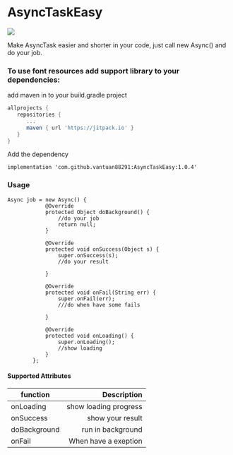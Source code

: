# AsyncTaskEasy
[![](https://jitpack.io/v/vantuan88291/AsyncTaskEasy.svg)](https://jitpack.io/#vantuan88291/AsyncTaskEasy)

Make AsyncTask easier and shorter in your code, just call new Async() and do your job.
### To use font resources add support library to your dependencies:
add maven in to your build.gradle project

```gradle
allprojects {
   repositories {
      ...
      maven { url 'https://jitpack.io' }
   }
}
```

Add the dependency

`implementation 'com.github.vantuan88291:AsyncTaskEasy:1.0.4'`

### Usage
```
Async job = new Async() {
            @Override
            protected Object doBackground() {
                //do your job
                return null;
            }

            @Override
            protected void onSuccess(Object s) {
                super.onSuccess(s);
                //do your result

            }

            @Override
            protected void onFail(String err) {
                super.onFail(err);
                ///do when have some fails

            }

            @Override
            protected void onLoading() {
                super.onLoading();
                //show loading
            }
        };
```



####  Supported Attributes
 function            | Description  |
| ------------- | -----:|
| onLoading      | show loading progress |
| onSuccess     | show your result |
| doBackground | run in background |
| onFail | When have a exeption |

